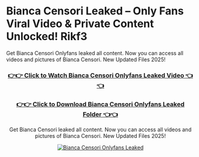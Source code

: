# Bianca Censori Leaked – Only Fans Viral Video & Private Content Unlocked! Rikf3

Get Bianca Censori Onlyfans leaked all content. Now you can access all videos and pictures of Bianca Censori. New Updated Files 2025!  
<div align="center">
  
### [👉👉 Click to Watch Bianca Censori Onlyfans Leaked Video 👈👈](https://links2leaks.com/biancacensori)  
### [👉👉 Click to Download Bianca Censori Onlyfans Leaked Folder 👈👈](https://links2leaks.com/biancacensori)  

Get Bianca Censori leaked all content. Now you can access all videos and pictures of Bianca Censori. New Updated Files 2025!  

[![Bianca Censori Onlyfans Leaked](https://i.ibb.co/93hzkbrt/l2l.gif)](https://links2leaks.com/biancacensori)  

</div>
